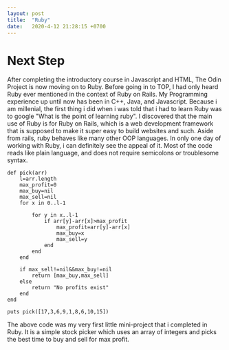 ```yaml
---
layout: post
title:  "Ruby"
date:   2020-4-12 21:28:15 +0700
---
```


# Next Step

After completing the introductory course in Javascript and HTML, The Odin Project is now moving on to Ruby. Before going in to TOP, I had only heard Ruby ever mentioned in the context of Ruby on Rails. My Programming experience up until now has been in C++, Java, and Javascript. Because i am millenial, the first thing i did when i was told that i had to learn Ruby was to google "What is the point of learning ruby". I discovered that the main use of Ruby is for Ruby on Rails, which is a web development framework that is supposed to make it super easy to build websites and such. Aside from rails, ruby behaves like many other OOP languages. In only one day of working with Ruby, i can definitely see the appeal of it. Most of the code reads like plain language, and does not require semicolons or troublesome syntax.

```
def pick(arr)
    l=arr.length
    max_profit=0
    max_buy=nil
    max_sell=nil
    for x in 0..l-1 
        
        for y in x..l-1 
            if arr[y]-arr[x]>max_profit 
                max_profit=arr[y]-arr[x]
                max_buy=x
                max_sell=y
            end
        end
    end

    if max_sell!=nil&&max_buy!=nil
        return [max_buy,max_sell]
    else
        return "No profits exist"
    end
end

puts pick([17,3,6,9,1,8,6,10,15])
```

The above code was my very first little mini-project that i completed in Ruby. It is a simple stock picker which uses an array of integers and picks the best time to buy and sell for max profit.

